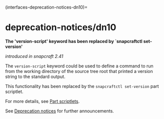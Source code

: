 (interfaces-deprecation-notices-dn10)=
# deprecation-notices/dn10

**The 'version-script' keyword has been replaced by `snapcraftctl set-version'**

_introduced in snapcraft 2.41_

The `version-script` keyword could be used to define a command to run from the working directory of the source tree root that printed a version string to the standard output.

This functionality has been replaced by the `snapcraftctl set-version` part scriptlet.

For more details, see [Part scriptlets](/t/using-external-metadata/4642#meta-scriptlet).

See [Deprecation notices](/interfaces/deprecation-notices)  for further announcements.

